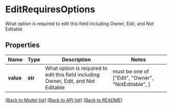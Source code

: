 # EditRequiresOptions

What option is required to edit this field including Owner, Edit, and Not Editable

## Properties
Name | Type | Description | Notes
------------ | ------------- | ------------- | -------------
**value** | **str** | What option is required to edit this field including Owner, Edit, and Not Editable |  must be one of ["Edit", "Owner", "NotEditable", ]

[[Back to Model list]](../README.md#documentation-for-models) [[Back to API list]](../README.md#documentation-for-api-endpoints) [[Back to README]](../README.md)


